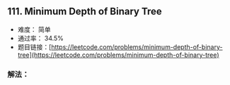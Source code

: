 ## 111. Minimum Depth of Binary Tree


- 难度： 简单
- 通过率： 34.5%
- 题目链接：[https://leetcode.com/problems/minimum-depth-of-binary-tree](https://leetcode.com/problems/minimum-depth-of-binary-tree)



### 解法：
